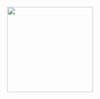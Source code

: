 <p align="left">
  <img width="200" src="https://api.boot.dev/v1/users/public/e87c86a0-8633-4015-b275-133dd2fad35f/thumbnail" >
</p>
